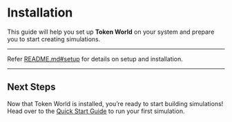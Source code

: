 # Installation

This guide will help you set up **Token World** on your system and prepare you to start creating simulations.

---
Refer [README.md#setup](https://github.com/reubenjohn/token_world?tab=readme-ov-file#setup) for details on setup and installation.

---

## Next Steps

Now that Token World is installed, you’re ready to start building simulations! Head over to the [Quick Start Guide](quick_start.md) to run your first simulation.
